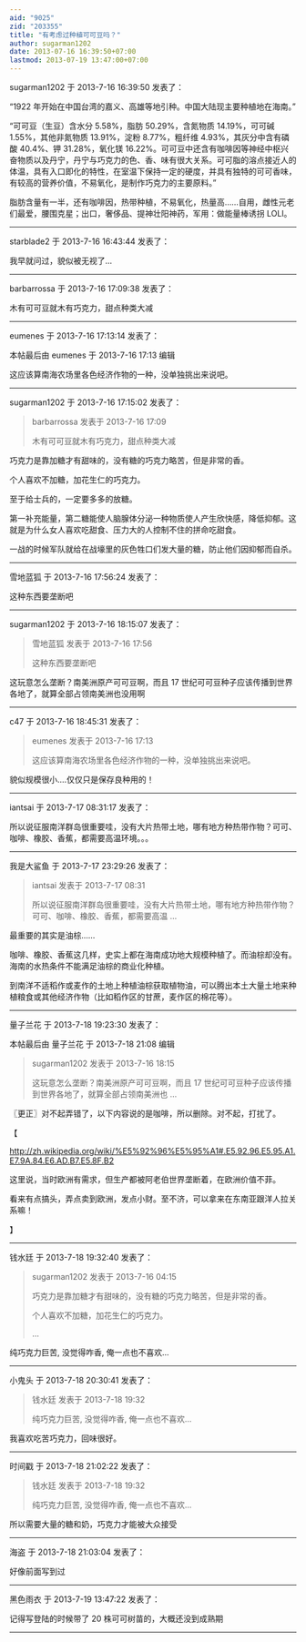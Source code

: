 ```yaml
---
aid: "9025"
zid: "203355"
title: "有考虑过种植可可豆吗？"
author: sugarman1202
date: 2013-07-16 16:39:50+07:00
lastmod: 2013-07-19 13:47:00+07:00
---
```


sugarman1202 于 2013-7-16 16:39:50 发表了：

“1922 年开始在中国台湾的嘉义、高雄等地引种。中国大陆现主要种植地在海南。”

“可可豆（生豆）含水分 5.58%，脂肪 50.29%，含氮物质 14.19%，可可碱 1.55%，其他非氮物质 13.91%，淀粉 8.77%，粗纤维 4.93%，其灰分中含有磷酸 40.4%、钾 31.28%，氧化镁 16.22%。可可豆中还含有咖啡因等神经中枢兴奋物质以及丹宁，丹宁与巧克力的色、香、味有很大关系。可可脂的溶点接近人的体温，具有入口即化的特性，在室温下保持一定的硬度，并具有独特的可可香味，有较高的营养价值，不易氧化，是制作巧克力的主要原料。”

脂肪含量有一半，还有咖啡因，热带种植，不易氧化，热量高……自用，雌性元老们最爱，腰围克星；出口，奢侈品、提神壮阳神药，军用：做能量棒诱拐 LOLI。

---

starblade2 于 2013-7-16 16:43:44 发表了：

我早就问过，貌似被无视了...

---

barbarrossa 于 2013-7-16 17:09:38 发表了：

木有可可豆就木有巧克力，甜点种类大减

---

eumenes 于 2013-7-16 17:13:14 发表了：

本帖最后由 eumenes 于 2013-7-16 17:13 编辑

这应该算南海农场里各色经济作物的一种，没单独挑出来说吧。

---

sugarman1202 于 2013-7-16 17:15:02 发表了：

> barbarrossa 发表于 2013-7-16 17:09
>
> 木有可可豆就木有巧克力，甜点种类大减

巧克力是靠加糖才有甜味的，没有糖的巧克力略苦，但是非常的香。

个人喜欢不加糖，加花生仁的巧克力。

至于给士兵的，一定要多多的放糖。

第一补充能量，第二糖能使人脑腺体分泌一种物质使人产生欣快感，降低抑郁。这就是为什么女人喜欢吃甜食、压力大的人控制不住的拼命吃甜食。

一战的时候军队就给在战壕里的灰色牲口们发大量的糖，防止他们因抑郁而自杀。

---

雪地蓝狐 于 2013-7-16 17:56:24 发表了：

这种东西要垄断吧

---

sugarman1202 于 2013-7-16 18:15:07 发表了：

> 雪地蓝狐 发表于 2013-7-16 17:56
>
> 这种东西要垄断吧

这玩意怎么垄断？南美洲原产可可豆啊，而且 17 世纪可可豆种子应该传播到世界各地了，就算全部占领南美洲也没用啊

---

c47 于 2013-7-16 18:45:31 发表了：

> eumenes 发表于 2013-7-16 17:13
>
> 这应该算南海农场里各色经济作物的一种，没单独挑出来说吧。

貌似规模很小....仅仅只是保存良种用的！

---

iantsai 于 2013-7-17 08:31:17 发表了：

所以说征服南洋群岛很重要哇，没有大片热带土地，哪有地方种热带作物？可可、咖啡、橡胶、香蕉，都需要高温环境。。。

---

我是大鲨鱼 于 2013-7-17 23:29:26 发表了：

> iantsai 发表于 2013-7-17 08:31
>
> 所以说征服南洋群岛很重要哇，没有大片热带土地，哪有地方种热带作物？可可、咖啡、橡胶、香蕉，都需要高温 ...

最重要的其实是油棕……

咖啡、橡胶、香蕉这几样，史实上都在海南成功地大规模种植了。而油棕却没有。海南的水热条件不能满足油棕的商业化种植。

到南洋不适稻作或麦作的土地上种植油棕获取植物油，可以腾出本土大量土地来种植粮食或其他经济作物（比如稻作区的甘蔗，麦作区的棉花等）。

---

量子兰花 于 2013-7-18 19:23:30 发表了：

本帖最后由 量子兰花 于 2013-7-18 21:08 编辑

> sugarman1202 发表于 2013-7-16 18:15
>
> 这玩意怎么垄断？南美洲原产可可豆啊，而且 17 世纪可可豆种子应该传播到世界各地了，就算全部占领南美洲也 ...

〖更正〗对不起弄错了，以下内容说的是咖啡，所以删除。对不起，打扰了。

【

http://zh.wikipedia.org/wiki/%E5%92%96%E5%95%A1#.E5.92.96.E5.95.A1.E7.9A.84.E6.AD.B7.E5.8F.B2

这里说，当时欧洲有需求，但生产都被阿老伯世界垄断着，在欧洲价值不菲。

看来有点搞头，弄点卖到欧洲，发点小财。至不济，可以拿来在东南亚跟洋人拉关系嘛！

】

---

钱水廷 于 2013-7-18 19:32:40 发表了：

> sugarman1202 发表于 2013-7-16 04:15
>
> 巧克力是靠加糖才有甜味的，没有糖的巧克力略苦，但是非常的香。
>
> 个人喜欢不加糖，加花生仁的巧克力。
>
> ...

纯巧克力巨苦, 没觉得咋香, 俺一点也不喜欢...

---

小鬼头 于 2013-7-18 20:30:41 发表了：

> 钱水廷 发表于 2013-7-18 19:32
>
> 纯巧克力巨苦, 没觉得咋香, 俺一点也不喜欢...

我喜欢吃苦巧克力，回味很好。

---

时间戳 于 2013-7-18 21:02:22 发表了：

> 钱水廷 发表于 2013-7-18 19:32
>
> 纯巧克力巨苦, 没觉得咋香, 俺一点也不喜欢...

所以需要大量的糖和奶，巧克力才能被大众接受

---

海盗 于 2013-7-18 21:03:04 发表了：

好像前面写到过

---

黑色雨衣 于 2013-7-19 13:47:22 发表了：

记得写登陆的时候带了 20 株可可树苗的，大概还没到成熟期

---
